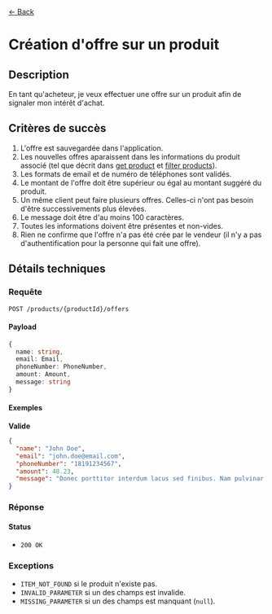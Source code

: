 [← Back](../README.md)

# Création d'offre sur un produit

## Description

En tant qu'acheteur, je veux effectuer une offre sur un produit afin de signaler mon intérêt d'achat.

## Critères de succès

1. L'offre est sauvegardée dans l'application.
2. Les nouvelles offres aparaissent dans les informations du produit associé (tel que décrit dans [get product](https://github.com/glo2003/H22-Iteration2/blob/master/features/2.product-get.md) et [filter products](https://github.com/glo2003/H22-Iteration2/blob/master/features/3.products-get.md)).
3. Les formats de email et de numéro de téléphones sont validés.
4. Le montant de l'offre doit être supérieur ou égal au montant suggéré du produit.
5. Un même client peut faire plusieurs offres. Celles-ci n'ont pas besoin d'être successivements plus élevées.
6. Le message doit être d'au moins 100 caractères.
7. Toutes les informations doivent être présentes et non-vides.
8. Rien ne confirme que l'offre n'a pas été crée par le vendeur (il n'y a pas d'authentification pour la personne qui fait une offre).

## Détails techniques

### Requête

`POST /products/{productId}/offers`

#### Payload

```ts
{
  name: string,
  email: Email,
  phoneNumber: PhoneNumber,
  amount: Amount,
  message: string
}
```

#### Exemples

**Valide**

```json
{
  "name": "John Doe",
  "email": "john.doe@email.com",
  "phoneNumber": "18191234567",
  "amount": 48.23,
  "message": "Donec porttitor interdum lacus sed finibus. Nam pulvinar facilisis posuere. Maecenas vel lorem amet."
}
```

### Réponse

#### Status

- `200 OK`

### Exceptions

- `ITEM_NOT_FOUND` si le produit n'existe pas.
- `INVALID_PARAMETER` si un des champs est invalide.
- `MISSING_PARAMETER` si un des champs est manquant (`null`).
